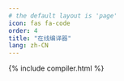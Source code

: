 ```yaml
---
# the default layout is 'page'
icon: fas fa-code
order: 4
title: "在线编译器"
lang: zh-CN
---
```


{% include compiler.html %}